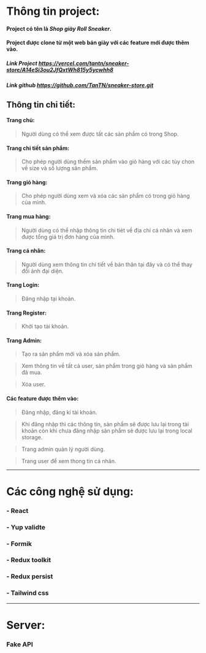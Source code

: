 # Thông tin project:
#### Project có tên là ***Shop giày Roll Sneaker***.
#### Project được clone từ một web bán giày với các feature mới được thêm vào.
##### Link Project <https://vercel.com/tantn/sneaker-store/A14eSi3ou2JfQxtWh815y5ycwhh8>
##### Link github <https://github.com/TanTN/sneaker-store.git>

## Thông tin chi tiết:
#### Trang chủ: 
> Người dùng có thể xem được tất các sản phẩm có trong Shop.

#### Trang chi tiết sản phẩm:
> Cho phép người dùng thếm sản phẩm vào giỏ hàng với các tùy chon về size và số lượng sản phẩm.
#### Trang giỏ hàng:
> Cho phép người dùng xem và xóa các sản phẩm có trong giỏ hàng của mình.
#### Trang mua hàng:
> Người dùng có thể nhập thông tin chi tiét về địa chỉ cá nhân và xem được tổng giá trị đơn hàng của mình.
#### Trang cá nhân:
> Người dùng xem thông tin chi tiết về bản thân tại đây và có thể thay đổi ảnh đại diện.
#### Trang Login:
> Đăng nhập tại khoản.
#### Trang Register:
> Khởi tạo tài khoản. 
#### Trang Admin:
> Tạo ra sản phẩm mới và xóa sản phẩm.

> Xem thông tin về tất cả user, sản phẩm trong giỏ hàng và sản phẩm đã mua.

> Xóa user.
#### Các feature được thêm vào:
> Đăng nhập, đăng kí tài khoản.

> Khi đăng nhập thì các thông tin, sản phẩm sẽ được lưu lại trong tài khoản còn khi chưa đăng nhập sản phẩm sẽ được lưu lại trong local storage.

> Trang admin quản lý người dùng.

> Trang user để xem thong tin cá nhân.
---
# Các công nghệ sử dụng:
### - React
### - Yup validte
### - Formik
### - Redux toolkit
### - Redux persist
### - Tailwind css
---
# Server:
### Fake API


